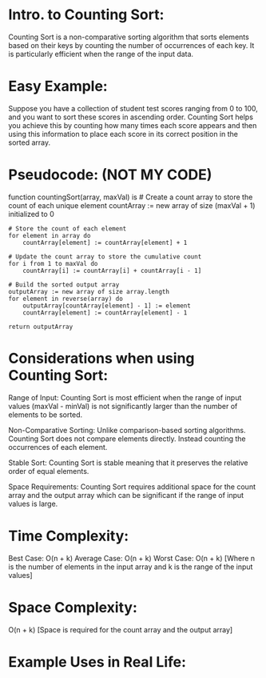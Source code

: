 # Intro. to Counting Sort:
Counting Sort is a non-comparative sorting algorithm that sorts elements based on their keys by counting the number of occurrences of each key. It is particularly efficient when the range of the input data.

# Easy Example:
Suppose you have a collection of student test scores ranging from 0 to 100, and you want to sort these scores in ascending order. Counting Sort helps you achieve this by counting how many times each score appears and then using this information to place each score in its correct position in the sorted array.

# Pseudocode: (NOT MY CODE)

function countingSort(array, maxVal) is
    # Create a count array to store the count of each unique element
    countArray := new array of size (maxVal + 1) initialized to 0

    # Store the count of each element
    for element in array do
        countArray[element] := countArray[element] + 1

    # Update the count array to store the cumulative count
    for i from 1 to maxVal do
        countArray[i] := countArray[i] + countArray[i - 1]

    # Build the sorted output array
    outputArray := new array of size array.length
    for element in reverse(array) do
        outputArray[countArray[element] - 1] := element
        countArray[element] := countArray[element] - 1

    return outputArray



# Considerations when using Counting Sort:
Range of Input: Counting Sort is most efficient when the range of input values (maxVal - minVal) is not significantly larger than the number of elements to be sorted.

Non-Comparative Sorting: Unlike comparison-based sorting algorithms. Counting Sort does not compare elements directly. Instead counting the occurrences of each element.

Stable Sort: Counting Sort is stable meaning that it preserves the relative order of equal elements.

Space Requirements: Counting Sort requires additional space for the count array and the output array which can be significant if the range of input values is large.


# Time Complexity:
Best Case: O(n + k)
Average Case: O(n + k)
Worst Case: O(n + k)
[Where n is the number of elements in the input array and k is the range of the input values]

# Space Complexity:
O(n + k)
[Space is required for the count array and the output array]

# Example Uses in Real Life:

